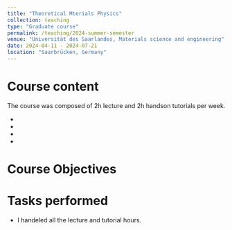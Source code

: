 ```yaml
---
title: "Theoretical Mterials Physics"
collection: teaching
type: "Graduate course"
permalink: /teaching/2024-summer-semester
venue: "Universität des Saarlandes, Materials science and engineering"
date: 2024-04-11 - 2024-07-21
location: "Saarbrücken, Germany"
---
```



Course content
====

The course was composed of 2h lecture and 2h handson tutorials per week.

- 
-
-
-


Course Objectives
====



Tasks performed
====
- I handeled all the lecture and tutorial hours.

